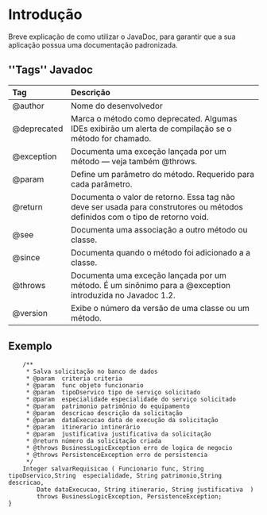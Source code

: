 # Introdução #

Breve explicação de como utilizar o JavaDoc, para garantir que a sua aplicação possua uma documentação padronizada.




## ''Tags'' Javadoc ##

| **Tag**      |        **Descrição** |
|:-------------|:---------------------|
| @author      |	Nome do desenvolvedor|
|@deprecated   |Marca o método como deprecated. Algumas IDEs exibirão um alerta de compilação se o método for chamado.|
|@exception    | 	Documenta uma exceção lançada por um método — veja também @throws.|
|@param        |	Define um parâmetro do método. Requerido para cada parâmetro.|
|@return 	     |Documenta o valor de retorno. Essa tag não deve ser usada para construtores ou métodos definidos com o tipo de retorno void.|
|@see          |	Documenta uma associação a outro método ou classe.|
|@since        |	Documenta quando o método foi adicionado a a classe.|
|@throws       |	Documenta uma exceção lançada por um método. É um sinônimo para a @exception introduzida no Javadoc 1.2.|
|@version      |	Exibe o número da versão de uma classe ou um método.|


## Exemplo ##
```
    /**
     * Salva solicitação no banco de dados
     * @param  criteria criteria
     * @param  func objeto funcionario
     * @param  tipoDservico tipo de serviço solicitado
     * @param  especialidade especialidade do serviço solicitado
     * @param  patrimonio patrimônio do equipamento
     * @param  descricao descrição da solicitação
     * @param  dataExecucao data de execução da solicitação
     * @param  itinerario intinerário
     * @param  justificativa justificativa da solicitação
     * @return número da solicitação criada
     * @throws BusinessLogicException erro de logica de negocio
     * @throws PersistenceException erro de persistencia
     */
    Integer salvarRequisicao ( Funcionario func, String tipoDservico,String  especialidade, String patrimonio,String  descricao,
        Date dataExecucao, String itinerario, String justificativa  )
        throws BusinessLogicException, PersistenceException;
}
```